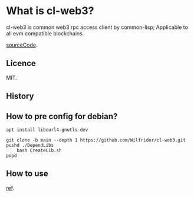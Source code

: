 # What is cl-web3?


cl-web3 is common web3 rpc access client by common-lisp; Applicable to all evm compatible blockchains.

[sourceCode](https://github.com/Wilfrider/cl-web3.git).

## Licence

MIT.

## History


## How to pre config for debian?

    apt install libcurl4-gnutls-dev

    git clone -b main --depth 1 https://github.com/Wilfrider/cl-web3.git
    pushd ./DependLibs
        bash CreateLib.sh
    popd

## How to use
[ref](https://github.com/Wilfrider/cl-web3/blob/main/example/web3Example.lisp).
